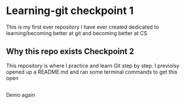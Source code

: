 # Learning-git checkpoint 1 
This is my first ever repository I have ever created dedicated to learning/becoming better at git and becoming better at CS 


## Why this repo exists Checkpoint 2 
This repository is where I practice and learn Git step by step. I previolsy opened up a README.md and ran some terminal commands to get this open 

##
Demo again 
